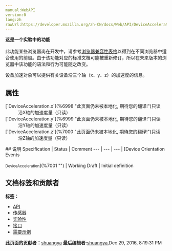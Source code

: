 ```yaml
---
manual:WebAPI
version:0
lang:zh
rawUrl:https://developer.mozilla.org/zh-CN/docs/Web/API/DeviceAcceleration
---
```






**这是一个实验中的功能**<br></br>此功能某些浏览器尚在开发中，请参考[浏览器兼容性表格](%6997 "")以得到在不同浏览器中适合使用的前缀。由于该功能对应的标准文档可能被重新修订，所以在未来版本的浏览器中该功能的语法和行为可能随之改变。






设备加速对象可以提供有关设备沿三个轴（x、y、z）的加速度的信息。


## 属性<a name="属性"></a>
<dl><dt>[`DeviceAcceleration.x`](%6998 "此页面仍未被本地化, 期待您的翻译!")只读</dt><dd>沿X轴的加速度量（只读）</dd><dt>[`DeviceAcceleration.y`](%6999 "此页面仍未被本地化, 期待您的翻译!")只读</dt><dd>沿Y轴的加速度量（只读）</dd><dt>[`DeviceAcceleration.z`](%7000 "此页面仍未被本地化, 期待您的翻译!")只读</dt><dd>沿Z轴的加速度量（只读）</dd></dl>
## 说明<a name="Specifications"></a>
Specification | Status | Comment 
 ---  |  ---  |  ---  | 
[Device Orientation Events<br></br><small>DeviceAcceleration</small>](%7001 "") | Working Draft | Initial definition 




## 文档标签和贡献者
**标签：**
* [API](%50 "")
* [传感器](%7002 "")
* [实验性](%7003 "")
* [接口](%4188 "")
* [需要示例](%7005 "")

**此页面的贡献者：**[shuangya](%7006 "")
**最后编辑者:**[shuangya](%7006 ""),<time>Dec 29, 2016, 8:19:31 PM</time>


